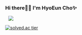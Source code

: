 ### Hi there👋👋 I'm HyoEun Cho✨

<!--
**chohe3212/chohe3212** is a ✨ _special_ ✨ repository because its `README.md` (this file) appears on your GitHub profile.

Here are some ideas to get you started:

- 🔭 I’m currently working on ...
- 🌱 I’m currently learning ...
- 👯 I’m looking to collaborate on ...
- 🤔 I’m looking for help with ...
- 💬 Ask me about ...
- 📫 How to reach me: ...
- 😄 Pronouns: ...
- ⚡ Fun fact: ...
-->
<a href="https://instagram.com/gydms0320">
    <img 
        src="http://img.shields.io/badge/-Instagram-black?style=flat&logo=Instagram&link=https://instagram.com/gydms0320/"
        style="height : auto; margin-left : 10px; margin-right : 10px;"/>
</a>

[![solved.ac tier](http://mazassumnida.wtf/api/generate_badge?boj=chohe3212)](https://solved.ac/chohe3212)

